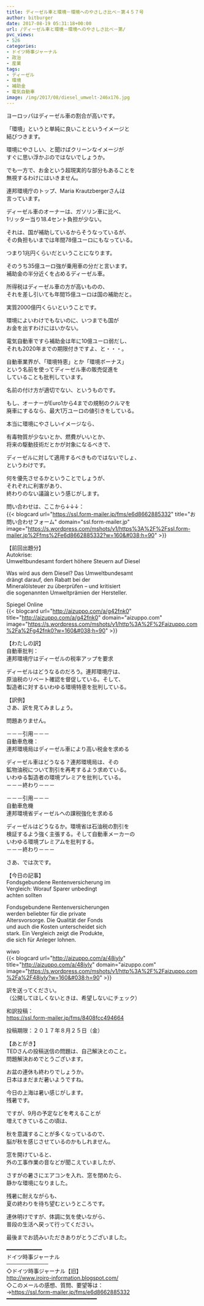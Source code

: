 ```yaml
---
title: ディーゼル車と環境－環境へのやさしさ比べ－第４５７号
author: bitburger
date: 2017-08-19 05:31:18+00:00
url: /ディーゼル車と環境－環境へのやさしさ比べ－第/
pvc_views:
- 526
categories:
- ドイツ時事ジャーナル
- 政治
- 産業
tags:
- ディーゼル
- 環境
- 補助金
- 電気自動車
image: /img/2017/08/diesel_umwelt-246x176.jpg
---
```

ヨーロッパはディーゼル車の割合が高いです。  
  
「環境」というと単純に良いことというイメージと  
結びつきます。  
  
環境にやさしい、と聞けばクリーンなイメージが  
すぐに思い浮かぶのではないでしょうか。  
  
でも一方で、お金という超現実的な部分もあることを  
無視するわけにはいきません。 

連邦環境庁のトップ、Maria Krautzbergerさんは  
言っています。  
  
ディーゼル車のオーナーは、ガソリン車に比べ、  
1リッター当り18.4セント負担が少ない。  
  
それは、国が補助しているからそうなっているが、  
その負担もいまでは年間78億ユーロにもなっている。  
  
つまり1兆円くらいだということになります。  
  
そのうち35億ユーロ強が乗用車の分だと言います。  
補助金の半分近くを占めるディーゼル車。  
  
所得税はディーゼル車の方が高いものの、  
それを差し引いても年間15億ユーロは国の補助だと。  
  
実質2000億円くらいということです。  
  
環境によいわけでもないのに、いつまでも国が  
お金を出すわけにはいかない。  
  
電気自動車ですら補助金は年に10億ユーロ弱だし、  
それも2020年までの期限付きですよ、と・・・。 

自動車業界が、「環境特恵」とか「環境ボーナス」  
という名前を使ってディーゼル車の販売促進を  
していることも批判しています。  
  
名前の付け方が適切でない、というものです。  
  
もし、オーナーがEuro1から4までの規制のクルマを  
廃車にするなら、最大1万ユーロの値引きをしている。  
  
本当に環境にやさしいイメージなら、  
  
有毒物質が少ないとか、燃費がいいとか、  
将来の駆動技術だとかが対象になるべきで、  
  
ディーゼルに対して適用するべきものではないでしょ、  
というわけです。 

何を優先させるかということでしょうが、  
それぞれに利害があり、  
終わりのない議論という感じがします。  
  
問い合わせは、ここから↓↓↓：  
{{< blogcard url="https://ssl.form-mailer.jp/fms/e6d8662885332" title="&#12362;&#21839;&#12356;&#21512;&#12431;&#12379;&#12501;&#12457;&#12540;&#12512;" domain="ssl.form-mailer.jp" image="https://s.wordpress.com/mshots/v1/https%3A%2F%2Fssl.form-mailer.jp%2Ffms%2Fe6d8662885332?w=160&#038;h=90" >}} 

【前回出題分】  
Autokrise:  
Umweltbundesamt fordert höhere Steuern auf Diesel  
  
Was wird aus dem Diesel? Das Umweltbundesamt  
drängt darauf, den Rabatt bei der  
Mineralölsteuer zu überprüfen &#8211; und kritisiert  
die sogenannten Umweltprämien der Hersteller.  
  
Spiegel Online  
{{< blogcard url="http://aizuppo.com/a/g42fnk0" title="http://aizuppo.com/a/g42fnk0" domain="aizuppo.com" image="https://s.wordpress.com/mshots/v1/http%3A%2F%2Faizuppo.com%2Fa%2Fg42fnk0?w=160&#038;h=90" >}} 

【わたしの訳】  
自動車批判：  
連邦環境庁はディーゼルの税率アップを要求  
  
ディーゼルはどうなるのだろう。連邦環境庁は、  
原油税のリベート確認を督促している。そして、  
製造者に対するいわゆる環境特恵を批判している。 

【訳例】  
さあ、訳を見てみましょう。  
  
問題ありません。 

－－－引用－－－  
自動車危機：  
連邦環境局はディーゼル車により高い税金を求める  
  
ディーゼル車はどうなる？連邦環境局は、その  
鉱物油税について割引を再考するよう求めている。  
いわゆる製造者の環境プレミアを批判している。  
－－－終わり－－－ 

－－－引用－－－  
自動車危機  
連邦環境省ディーゼルヘの課税強化を求める  
  
ディーゼルはどうなるか。環境省は石油税の割引を  
検証するよう強く主張する。そして自動車メーカーの  
いわゆる環境プレミアムを批判する。  
－－－終わり－－－ 

さあ、では次です。  
  
【今日の記事】  
Fondsgebundene Rentenversicherung im  
Vergleich: Worauf Sparer unbedingt  
achten sollten  
  
Fondsgebundene Rentenversicherungen  
werden beliebter für die private  
Altersvorsorge. Die Qualität der Fonds  
und auch die Kosten unterscheidet sich  
stark. Ein Vergleich zeigt die Produkte,  
die sich für Anleger lohnen.  
  
wiwo  
{{< blogcard url="http://aizuppo.com/a/48iyly" title="http://aizuppo.com/a/48iyly" domain="aizuppo.com" image="https://s.wordpress.com/mshots/v1/http%3A%2F%2Faizuppo.com%2Fa%2F48iyly?w=160&#038;h=90" >}} 

訳を送ってください。  
（公開してほしくないときは、希望しないにチェック）  
  
和訳投稿：  
 <https://ssl.form-mailer.jp/fms/8408fcc494664>  
  
投稿期限：２０１７年８月２５日（金） 

【あとがき】  
TEDさんの投稿送信の問題は、自己解決とのこと。  
問題解決おめでとうございます。  
  
お盆の連休も終わりでしょうか。  
日本はまだまだ暑いようですね。  
  
今日の上海は暑い感じがします。  
残暑です。  
  
ですが、9月の予定などを考えることが  
増えてきているこの頃は、  
  
秋を意識することが多くなっているので、  
脳が秋を感じさせているのかもしれません。  
  
窓を開けていると、  
外の工事作業の音などが聞こえていましたが、  
  
さすがの暑さにエアコンを入れ、窓を閉めたら、  
静かな環境になりました。  
  
残暑に耐えながらも、  
夏の終わりを待ち望むというところです。  
  
連休明けですが、体調に気を使いながら、  
普段の生活へ戻って行ってください。  
  
最後までお読みいただきありがとうございました。 

━━━━━━━━━━━  
ドイツ時事ジャーナル  
───────────  
◇ドイツ時事ジャーナル【旧】  
<http://www.iroiro-information.blogspot.com/>  
◇このメールの感想、質問、要望等は：  
-><https://ssl.form-mailer.jp/fms/e6d8662885332>  
━━━━━━━━━━━━━━━━━━━━━━━━━━━━